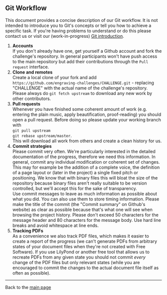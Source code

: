 ## Git Workflow

This document provides a concise description of our Git workflow.
It is not intended to introduce you to Git's concepts or tell you
how to achieve a specific task. If you're having problems to understand
or do this please contact us or visit our (work-in-progress)
[Git introduction](https://github.com/openlilylib/git-introduction).

1. **Accounts**   
   If you don't already have one, get yourself a Github account
   and fork the challenge's repository. In general participants won't
   have push access to the main repository but add their contributions
   through the `Pull request` interface.
2. **Clone and remotes**  
   Create a local clone of your fork and add
   `https://github.com/engraving-challenges/CHALLENGE.git` -
   replacing "CHALLENGE" with the actual name of the challenge's
   repository.  
   Please always do `git fetch upstream` to download any new work
   by other contributors.
4. **Pull requests**  
   Whenever you have finished some coherent amount of work (e.g. entering
   the plain music, apply beautification, proof-reading) you should open
   a pull request. Before doing so please update your working branch with  
   `git pull upstream`  
   `git rebase upstream/master`.  
   This will download all work from others and create a clean history for us.
5. **Commit strategies**  
   Please commit very often. We're particularly interested in the detailed
   documentation of the progress, therefore we need this information.
   In general, commit any individual modification or coherent set of
   changes. This may for example be the addition of a complete voice,
   the definition of a page layout or (later in the project) a single
   fixed pitch or positioning. We know that with binary files this will
   bloat the size of the repository because binary files aren't really
   suitable to be version controlled, but we'll accept this for the sake
   of transparency.  
   Use commit messages to leave as much information as possible about
   what you did. You can also use them to store timing information.
   Please make the title of the commit (the "Commit summary" on Github's
   website) as clear as possible because that's what one will see when
   browsing the project history.
   Please don't exceed 50 characters for the message header and 80
   characters for the message body. Use hard line breaks and avoid
   whitespace at line ends.
5. **Tracking PDFs**  
   As a convenience we also track PDF files, which makes it easier to
   create a report of the progress (we can't generate PDFs from
   arbitrary states of your document files when they're not created with
   Free Software). 
   If you use LilyPond or another free tool that allows us to recreate
   PDFs from any given state you should not commit *every* change of the
   PDF files but only relevant states (while you are encouraged to commit
   the changes to the actual document file itself as often as possible).

---

Back to the [main page](README.md)
